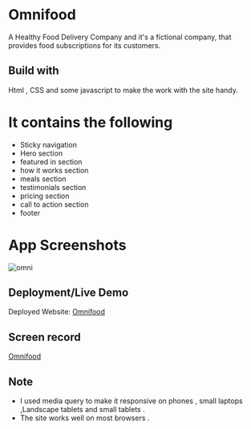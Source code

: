 # Omnifood

A Healthy Food Delivery Company and it's a fictional company, that provides food subscriptions for its customers.

## Build with

Html , CSS and some javascript to make the work with the site handy.

# It contains the following

- Sticky navigation
- Hero section
- featured in section
- how it works section
- meals section
- testimonials section
- pricing section
- call to action section
- footer

# App Screenshots

![omni](https://user-images.githubusercontent.com/77184432/187011093-41e14dc8-64b8-4586-a5c4-353c667041dc.png)

## Deployment/Live Demo

Deployed Website: [Omnifood](https://omnifood-11.netlify.app/)

## Screen record

[Omnifood](https://www.youtube.com/watch?v=3kVY4z329go)

## Note

- I used media query to make it responsive on phones , small laptops ,Landscape tablets and small tablets .
- The site works well on most browsers .
